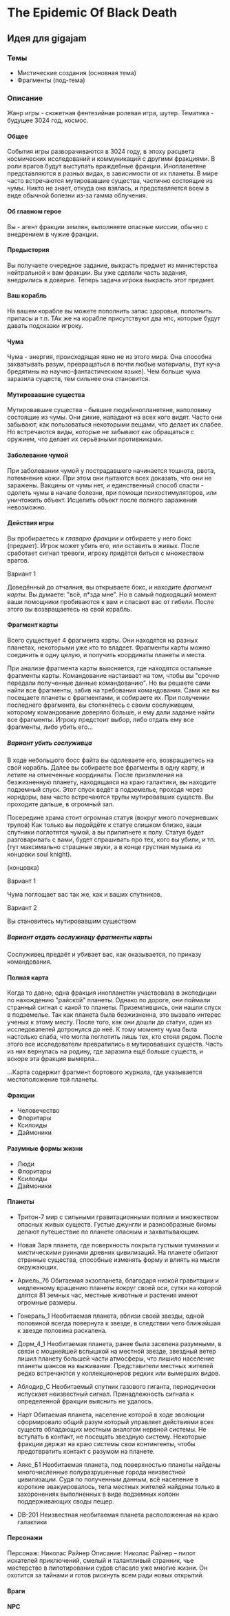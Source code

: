 # The Epidemic Of Black Death

## Идея для gigajam

### Темы

- Мистические создания (основная тема)
- Фрагменты (под-тема)

### Описание

Жанр игры - сюжетная фентезийная ролевая игра, шутер.
Тематика - будущее 3024 год, космос.

#### Общее

События игры разворачиваются в 3024 году, в эпоху расцвета космических исследований и коммуникаций с другими фракциями. В роли врагов будут выступать враждебные фракции. Инопланетяне представляются в разных видах, в зависимости от их планеты. В мире часто встречаются мутировавшие существа, частично состоящие из *чумы*. Никто не знает, откуда она взялась, и представляется всем в виде обычной болезни из-за гамма облучения.

#### Об главном герое

Вы - агент фракции землян, выполняете опасные миссии, обычно с внедрением в чужие фракции.

#### Предыстория

Вы получаете очередное задание, выкрасть предмет из министерства нейтральной к вам фракции. Вы уже сделали часть задания, внедрились в доверие. Теперь задача игрока выкрасть этот предмет.

#### Ваш корабль

На вашем корабле вы можете пополнить запас здоровья, пополнить припасы и т.п. ТАк же на корабле присутствуют два нпс, которые будут давать подсказки игроку.

#### Чума

Чума - энергия, происходящая явно не из этого мира. Она способна захватывать разум, превращаться в почти любые материалы, (тут куча бредятины на научно-фантастическом языке). Чем больше чума заразила существ, тем сильнее она становится.

#### Мутировавшие существа

Мутировавшие существа - бывшие люди/инопланетяне, наполовину состоящие из чумы. Они дикие, нападают на всех кого видят. Часто они забывают, как пользоваться некоторыми вещами, что делает их слабее. Но встречаются виды, которые не забывают как обращаться с оружием, что делает их серьёзными противниками.

#### Заболевание чумой

При заболевании чумой у пострадавшего начинается тошнота, рвота, потемнение кожи. При этом они пытаются всех доказать, что они не заражены.
Вакцины от чумы нет, и единственный способ спасти - одолеть чумы в начале болезни, при помощи психостимуляторов, или уничтожить объект. Исцелить объект после полного заражения невозможно. 

#### Действия игры

Вы пробираетесь к *главарю фракции* и отбираете у него бокс (предмет). Игрок может убить его, или оставить в живых. После сработает сигнал тревоги, игроку придётся биться с множеством врагов.

Вариант 1

Доведённый до отчаяния, вы открываете бокс, и находите *фрагмент карты*. Вы думаете: "всё, п*зда мне". Но в самый подходящий момент ваши помощники пробиваются к вам и спасают вас от гибели. После этого вы возвращаетесь на свой корабль.

#### Фрагмент карты

Всего существует 4 фрагмента карты. Они находятся на разных планетах, некоторыми уже кто то владеет. Фрагменты карты можно соединить в одну целую, и получить координаты планеты и места.

При анализе фрагмента карты выясняется, где находятся остальные фрагменты карты. Командование настаивает на том, чтобы вы "срочно передали полученные данные командованию". Но вы решаете сами найти все фрагменты, забив на требования командования.
Сами же вы посещаете планеты с фрагментами, и собираете их. При получении последнего фрагмента, вы столкнётесь с своим сослуживцем, которому командование доверяло больше, и ему дали задание найти все фрагменты. Игроку предстоит выбор, либо отдать ему все фрагменты, либо убить его...

##### Вариант убить сослуживца

В ходе небольшого босс файта вы одолеваете его, возвращаетесь на свой корабль. Далее вы собираете все фрагменты в одну карту, и летите на отмеченные координаты. После приземления на безжизненную планету, находящаяся на краю галактики, вы находите подземный спуск.
Этот спуск ведёт в подземелье, проходя через коридоры, вам часто встречаются трупы мутировавших существ. Вы проходите дальше, в огромный зал.

Посередине храма стоит огромная статуя
(вокруг много почерневших трупов)
Как только вы подойдёте к статуе слишком близко, ваши спутники поглотятся чумой, a вы прилипнете к полу. Статуя будет разговаривать с вами, будет спрашивать про тех, кого вы убили, и тп. (тут максимально страшные звуки, а в конце грустная музыка из концовки soul knight).

(концовка)

Вариант 1

Чума поглощает вас так же, как и ваших спутников.

Вариант 2

Вы становитесь мутировавшим существом

##### Вариант отдать сослуживцу фрагменты карты

Сослуживец предаёт и убивает вас, как оказывается, по приказу командования.

#### Полная карта

Когда то давно, одна фракция инопланетян участвовала в экспедиции по нахождению "райской" планеты. Однако по дороге, они поймали странный сигнал с какой то планеты. Приземлившись, они нашли спуск в подземелье. Так как планета была безжизненна, это вызвало интерес ученых к этому месту. После того, как они дошли до статуи, один из исследователей дотронулся до неё. К тому моменту чума была настолько слаба, что могла поглотить лишь тех, кто стоял рядом. После этого все исследователи превратились в мутировавших существ. Часть из них вернулась на родину, где заразила ещё больше существ, и вскоре эта фракция вымерла...

...Карта содержит фрагмент бортового журнала, где указывается местоположение той планеты.

#### Фракции

- Человечество
- Флоритары
- Ксилоиды
- Даймоники

#### Разумные формы жизни

- Люди
- Флоритары
- Ксилоиды
- Даймоники

#### Планеты

- Тритон-7 мир с сильными гравитационными полями и множеством опасных живых существ. Густые джунгли и разнообразные биомы делают путешествие по планете опасным и захватывающим.

- Новая Заря планета, где поверхность покрыта густыми туманами и мистическими руинами древних цивилизаций. На планете обитают странные существа, способные изменять форму и влиять на мысли окружающих.

- Ариель_7б Обитаемая экзопланета, благодаря низкой гравитации и медленному вращению планеты вокруг своей оси, сутки на которой длятся 81 земных час, местные животные и растения имеют огромные размеры.

- Гонераль_1 Необитаемая планета, вблизи своей звезды, одной половиной всегда повернута к звезде, в следствии чего ближайшая к звезде половина раскалена.

- Дорм_4_1 Необитаемая планета, ранее была заселена разумными, в связи с мощнейшей вспышкой на местной звезде, звездный ветер лишил планету большей части атмосферы, что лишило население планеты шансов на выживание. Представители местных жителей редко встречаются у коллекционеров редких или вымерших видов.

- Аблодир_С Необитаемый спутник газового гиганта, периодически испускает неизвестный сигнал. Принадлежность сигнала к определенной фракции выяснить не удалось.

- Нарт Обитаемая планета, население которой в ходе эволюции сформировало общий разум который управляет действиями всех существ обладающих местным аналогом нервной системы. Не вступать в контакт, не посещать звездную систему. Некоторые фракции держат на краю системы свои контингенты, чтобы предотвратить контакт с разумом на планете.

- Аякс_Б1 Необитаемая планета, под поверхностью планеты найдены многочисленные полуразрушенные города неизвестной цивилизации. Судя по полученным данным, всё население в короткие эвакуировалось, тела местных жителей найдены только в захоронениях выполненных в виде подземных колонн поддерживающих своды пещер.

- DB-201 Неизвестная необитаемая планета расположенная на краю галактики

#### Персонажи

Персонаж: Николас Райнер
Описание: Николас Райнер – пилот искателей приключений, смелый и талантливый странник, чье мастерство в пилотировании судов спасало уже многие жизни. Он охотится за тайнами и готов рискнуть всем ради новых открытий.

#### Враги

#### NPC
